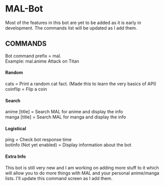 # MAL-Bot
Most of the features in this bot are yet to be added as it is early in development. The commands list will be updated as I add them.

## COMMANDS
Bot command prefix = mal. <br />
Example: mal.anime Attack on Titan <br />

#### Random
cats = Print a random cat fact. (Made this to learn the very basics of API) <br />
coinflip = Flip a coin <br />

#### Search
anime [title] = Search MAL for anime and display the info <br />
manga [title] = Search MAL for manga and display the info <br />

#### Logistical 
ping = Check bot response time <br />
botinfo (Not yet enabled) = Display information about the bot <br />

#### Extra Info 
This bot is still very new and I am working on adding more stuff to it which will allow you to do more things with MAL and your personal anime/manga lists. I'll update this command screen as I add them. <br />
